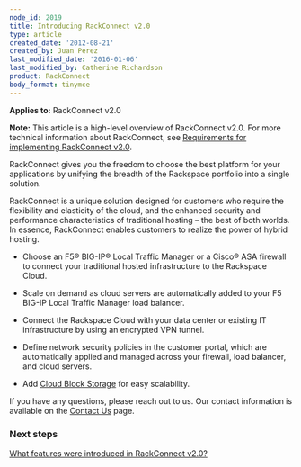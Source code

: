 ```yaml
---
node_id: 2019
title: Introducing RackConnect v2.0
type: article
created_date: '2012-08-21'
created_by: Juan Perez
last_modified_date: '2016-01-06'
last_modified_by: Catherine Richardson
product: RackConnect
body_format: tinymce
---
```


**Applies to:** RackConnect v2.0

**Note:** This article is a high-level overview of RackConnect v2.0. For
more technical information about RackConnect, see [Requirements for
implementing RackConnect
v2.0](/howto/rackconnect-v20-requirements).

RackConnect gives you the freedom to choose the best platform for your
applications by unifying the breadth of the Rackspace portfolio into a
single solution.

RackConnect is a unique solution designed for customers who require the
flexibility and elasticity of the cloud, and the enhanced security and
performance characteristics of traditional hosting &ndash; the best of both
worlds. In essence, RackConnect enables customers to realize the power
of hybrid hosting.

-   Choose an F5&reg; BIG-IP&reg; Local Traffic Manager or a Cisco&reg; ASA firewall
    to connect your traditional hosted infrastructure to the
    Rackspace Cloud.

-   Scale on demand as cloud servers are automatically added to your F5
    BIG-IP Local Traffic Manager load balancer.

-   Connect the Rackspace Cloud with your data center or existing IT
    infrastructure by using an encrypted VPN tunnel.

-   Define network security policies in the customer portal, which are
    automatically applied and managed across your firewall, load
    balancer, and cloud servers.

-   Add [Cloud Block
    Storage](http://www.rackspace.com/cloud/block-storage/) for
    easy scalability.

If you have any questions, please reach out to us. Our contact
information is available on the [Contact
Us](/howto/support) page.

### Next steps

[What features were introduced in RackConnect
v2.0?](/howto/features-introduced-in-rackconnect-v20)

